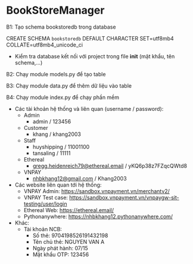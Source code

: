 # BookStoreManager


B1: Tạo schema bookstoredb trong database

CREATE SCHEMA `bookstoredb` DEFAULT CHARACTER SET=utf8mb4 COLLATE=utf8mb4_unicode_ci

- Kiểm tra database kết nối với project trong file __init__ (mật khẩu, tên schema,...)

B2: Chạy module models.py để tạo table

B3: Chạy module data.py để thêm dữ liệu vào table

B4: Chạy module index.py để chạy phần mềm


* Các tài khoản hệ thống và liên quan (username / password):
  - Admin
     + admin / 123456
  - Customer
     + khang / khang2003
  - Staff
     + huyshipping / 11001100
     + tansaling / 11111
  - Ethereal
     + gregg.heidenreich79@ethereal.email / yKQ6p38z7FZqcQWtd8
  - VNPAY
     + nhbkhang12@gmail.com / Khang2003
* Các website liên quan tới hệ thống:
  - VNPAY Admin: https://sandbox.vnpayment.vn/merchantv2/
  - VNPAY Test case:  https://sandbox.vnpayment.vn/vnpaygw-sit-testing/user/login
  - Ethereal Web: https://ethereal.email/
  - Pythonanywhere: https://nhbkhang12.pythonanywhere.com/
* Khác:
  - Tài khoản NCB:
    + Số thẻ: 9704198526191432198
    + Tên chủ thẻ: NGUYEN VAN A
    + Ngày phát hành: 07/15
    + Mật khẩu OTP: 123456